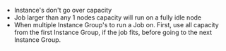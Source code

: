 * Instance's don't go over capacity
* Job larger than any 1 nodes capacity will run on a fully idle node
* When multiple Instance Group's to run a Job on. First, use all capacity from the first Instance Group, if the job fits, before going to the next Instance Group.
